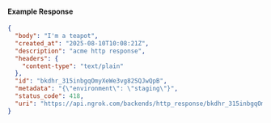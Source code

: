 <!-- Code generated for API Clients. DO NOT EDIT. -->

#### Example Response

```json
{
  "body": "I'm a teapot",
  "created_at": "2025-08-10T10:08:21Z",
  "description": "acme http response",
  "headers": {
    "content-type": "text/plain"
  },
  "id": "bkdhr_315inbgqOmyXeWe3vg82SQJwQpB",
  "metadata": "{\"environment\": \"staging\"}",
  "status_code": 418,
  "uri": "https://api.ngrok.com/backends/http_response/bkdhr_315inbgqOmyXeWe3vg82SQJwQpB"
}
```

